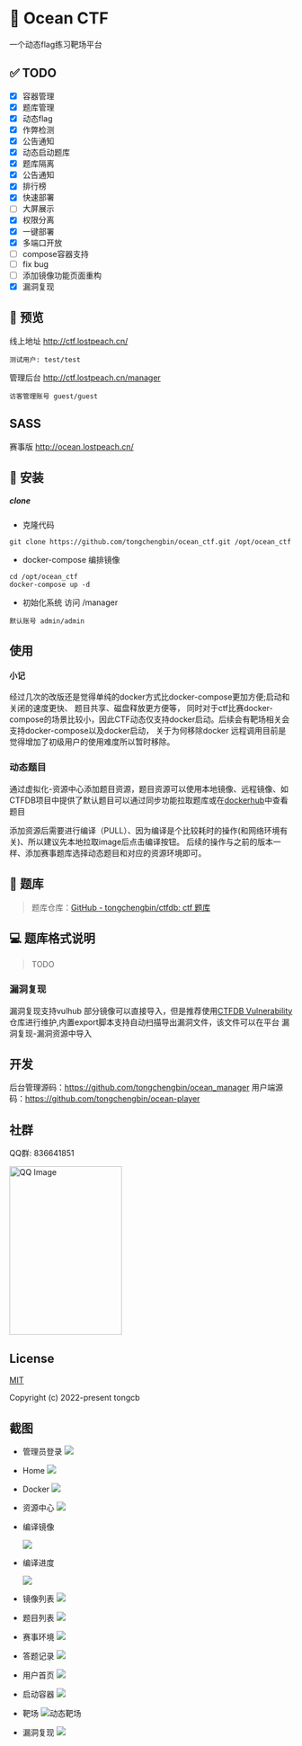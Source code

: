 # 🌊 Ocean CTF
一个动态flag练习靶场平台

## ✅ TODO

- [x] 容器管理 
- [x] 题库管理
- [x] 动态flag
- [x] 作弊检测
- [x] 公告通知
- [x] 动态启动题库
- [x] 题库隔离
- [x] 公告通知
- [x] 排行榜
- [x] 快速部署
- [ ] 大屏展示
- [x] 权限分离
- [x] 一键部署
- [x] 多端口开放
- [ ] compose容器支持
- [ ] fix bug
- [ ] 添加镜像功能页面重构
- [x] 漏洞复现

## 🚀 预览

线上地址 http://ctf.lostpeach.cn/

`
测试用户: test/test
`

管理后台 http://ctf.lostpeach.cn/manager

`
访客管理账号 guest/guest
`

## SASS


赛事版 http://ocean.lostpeach.cn/


## 📖 安装

##### clone
* 克隆代码
```
git clone https://github.com/tongchengbin/ocean_ctf.git /opt/ocean_ctf
```

* docker-compose 编排镜像
```
cd /opt/ocean_ctf
docker-compose up -d
```

* 初始化系统
访问 /manager

`
默认账号
admin/admin
`



## 使用

#### 小记
经过几次的改版还是觉得单纯的docker方式比docker-compose更加方便;启动和关闭的速度更快、
题目共享、磁盘释放更方便等，
同时对于ctf比赛docker-compose的场景比较小，因此CTF动态仅支持docker启动。后续会有靶场相关会支持docker-compose以及docker启动，
关于为何移除docker 远程调用目前是觉得增加了初级用户的使用难度所以暂时移除。



### 动态题目
通过虚拟化-资源中心添加题目资源，题目资源可以使用本地镜像、远程镜像、如CTFDB项目中提供了默认题目可以通过同步功能拉取题库或在[dockerhub](https://hub.docker.com/r/tongchengbin/easy_web)中查看题目

添加资源后需要进行编译（PULL）、因为编译是个比较耗时的操作(和网络环境有关)、所以建议先本地拉取image后点击编译按钮。
后续的操作与之前的版本一样、添加赛事题库选择动态题目和对应的资源环境即可。

## 📃 题库

>  题库仓库：[GitHub - tongchengbin/ctfdb: ctf 题库](https://github.com/tongchengbin/ctfdb)

## 💻 题库格式说明
> TODO

### 漏洞复现
漏洞复现支持vulhub 部分镜像可以直接导入，但是推荐使用[CTFDB Vulnerability](https://github.com/tongchengbin/ctfdb) 仓库进行维护,内置export脚本支持自动扫描导出漏洞文件，该文件可以在平台 漏洞复现-漏洞资源中导入


## 开发

  后台管理源码：https://github.com/tongchengbin/ocean_manager
  用户端源码：https://github.com/tongchengbin/ocean-player
## 社群
  QQ群: 836641851
  
  <img src="./doc/image/qq.jpg" alt="QQ Image" width="200" height="300">

  

## License

[MIT](https://github.com/tongchengbin/ocean_ctf/blob/master/LICENSE)

Copyright (c) 2022-present tongcb


## 截图


- 管理员登录
  ![](./doc/image/admin_login.png)

- Home
  ![](./doc/image/dashboard.png)

- Docker
  ![](./doc/image/docker.png)

- 资源中心
  ![](./doc/image/resource.png)
  
- 编译镜像

  ![](./doc/image/9.png)

- 编译进度

  ![](./doc/image/编译进度.png)

- 镜像列表
  ![](./doc/image/8.png)

- 题目列表
  ![](./doc/image/question.png)
- 赛事环境
  ![](./doc/image/4.png)
- 答题记录
  ![](./doc/image/5.png)

- 用户首页
  ![](./doc/image/用户首页.png)


- 启动容器
  ![](./doc/image/启动容器.png)

- 靶场
  ![]()![动态靶场](./doc/image/动态靶场.png)

- 漏洞复现
    ![](./doc/image/vul.png)
